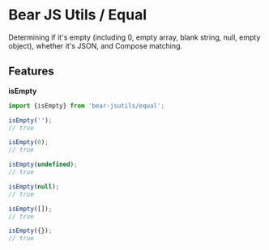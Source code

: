 # Bear JS Utils / Equal

<p>
    Determining if it's empty (including 0, empty array, blank string, null, empty object), whether it's JSON, and Compose matching.
</p>


## Features

**isEmpty**

```ts
import {isEmpty} from 'bear-jsutils/equal';

isEmpty('');
// true

isEmpty(0);
// true

isEmpty(undefined);
// true

isEmpty(null);
// true

isEmpty([]);
// true

isEmpty({});
// true
```

